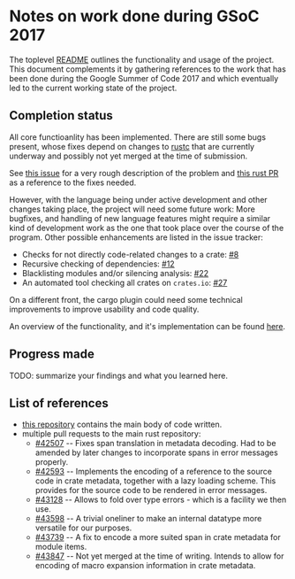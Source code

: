 # Notes on work done during GSoC 2017
The toplevel [README](https://github.com/ibabushkin/rust-semverver/blob/master/README.md)
outlines the functionality and usage of the project. This document complements it by
gathering references to the work that has been done during the Google Summer of Code 2017
and which eventually led to the current working state of the project.

## Completion status
All core functioanlity has been implemented. There are still some bugs present, whose
fixes depend on changes to [rustc](https://github.com/rust-lang/rust) that are currently
underway and possibly not yet merged at the time of submission.

See [this issue](https://github.com/ibabushkin/rust-semverver/issues/24) for a very rough
description of the problem and [this rust PR](https://github.com/rust-lang/rust/pull/43847)
as a reference to the fixes needed.

However, with the language being under active development and other changes taking place,
the project will need some future work: More bugfixes, and handling of new language
features might require a similar kind of development work as the one that took place over
the course of the program. Other possible enhancements are listed in the issue tracker:

* Checks for not directly code-related changes to a crate:
  [#8](https://github.com/ibabushkin/rust-semverver/issues/8)
* Recursive checking of dependencies:
  [#12](https://github.com/ibabushkin/rust-semverver/issues/12)
* Blacklisting modules and/or silencing analysis:
  [#22](https://github.com/ibabushkin/rust-semverver/issues/22)
* An automated tool checking all crates on `crates.io`:
  [#27](https://github.com/ibabushkin/rust-semverver/issues/27)

On a different front, the cargo plugin could need some technical improvements to improve
usability and code quality.

An overview of the functionality, and it's implementation can be found [here](404).

## Progress made
TODO: summarize your findings and what you learned here.

## List of references
* [this repository](https://github.com/ibabushkin/rust-semverver) contains the main body
  of code written.
* multiple pull requests to the main rust repository:
  * [#42507](https://github.com/rust-lang/rust/pull/42507) -- Fixes span translation in
    metadata decoding. Had to be amended by later changes to incorporate spans in error
    messages properly.
  * [#42593](https://github.com/rust-lang/rust/pull/42593) -- Implements the encoding of a
    reference to the source code in crate metadata, together with a lazy loading scheme.
    This provides for the source code to be rendered in error messages.
  * [#43128](https://github.com/rust-lang/rust/pull/43128) -- Allows to fold over type
    errors - which is a facility we then use.
  * [#43598](https://github.com/rust-lang/rust/pull/43598) -- A trivial oneliner to make
    an internal datatype more versatile for our purposes.
  * [#43739](https://github.com/rust-lang/rust/pull/43739) -- A fix to encode a more
    suited span in crate metadata for module items.
  * [#43847](https://github.com/rust-lang/rust/pull/43847) -- Not yet merged at the time
  of writing. Intends to allow for encoding of macro expansion information in crate
  metadata.
